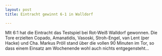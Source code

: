 ```yaml
---
layout: post
title: Eintracht gewinnt 6-1 in Walldorf

---
```


MIt 6:1 hat die Eintracht das Testspiel bei Rot-Weiß Walldorf gewonnen. Die Tore erzielten Copado, Amanatidis, Vasoski, Stroh-Engel, van Lent (per Hacke) und Cha. Markus Pröll stand über die vollen 90 Minuten im Tor, so dass einem Einsatz am Wochenende wohl auch nichts entgegensteht...


